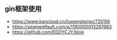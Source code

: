## gin框架使用
* https://www.kancloud.cn/liupengjie/go/735156
* https://segmentfault.com/a/1190000013297683
* https://github.com/EDDYCJY/blog
